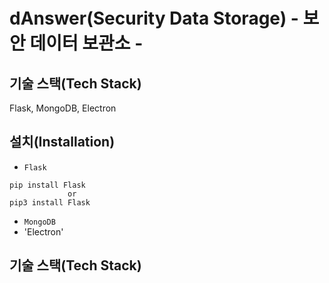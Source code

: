 # dAnswer(Security Data Storage) - 보안 데이터 보관소 -

## 기술 스택(Tech Stack)
Flask, MongoDB, Electron

## 설치(Installation)
- `Flask`
```
pip install Flask
             or
pip3 install Flask
```
- `MongoDB`
- 'Electron'

## 기술 스택(Tech Stack)
